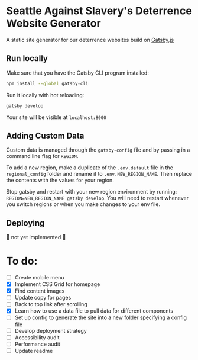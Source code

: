 # Seattle Against Slavery's Deterrence Website Generator
A static site generator for our deterrence websites build on [Gatsby.js](https://www.gatsbyjs.org)

## Run locally

Make sure that you have the Gatsby CLI program installed:
```sh
npm install --global gatsby-cli
```

Run it locally with hot reloading:
```sh
gatsby develop
```

Your site will be visible at `localhost:8000`

## Adding Custom Data
Custom data is managed through the `gatsby-config` file and by passing in a command line flag for `REGION`. 

To add a new region, make a duplicate of the `.env.default` file in the `regional_config` folder and rename it to `.env.NEW_REGION_NAME`. Then replace the contents with the values for your region. 

Stop gatsby and restart with your new region environment by running: `REGION=NEW_REGION_NAME gatsby develop`. You will need to restart whenever you switch regions or when you make changes to your env file.

## Deploying
:rotating_light: not yet implemented :rotating_light:


# To do:
- [ ] Create mobile menu 
- [x] Implement CSS Grid for homepage
- [x] Find content images
- [ ] Update copy for pages
- [ ] Back to top link after scrolling
- [x] Learn how to use a data file to pull data for different components
- [ ] Set up config to generate the site into a new folder specifying a config file
- [ ] Develop deployment strategy
- [ ] Accessibility audit
- [ ] Performance audit
- [ ] Update readme 
